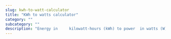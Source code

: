 ```yaml
---
slug: kwh-to-watt-calculator
title: "KWh to watts calculator"
category: ""
subcategory: ""
description: "Energy in 	kilowatt-hours (kWh) to power  in watts (W) calculator and calculation formula."
---
```


